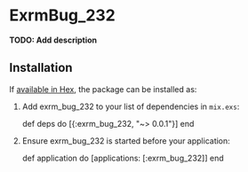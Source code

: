 # ExrmBug_232

**TODO: Add description**

## Installation

If [available in Hex](https://hex.pm/docs/publish), the package can be installed as:

  1. Add exrm_bug_232 to your list of dependencies in `mix.exs`:

        def deps do
          [{:exrm_bug_232, "~> 0.0.1"}]
        end

  2. Ensure exrm_bug_232 is started before your application:

        def application do
          [applications: [:exrm_bug_232]]
        end
